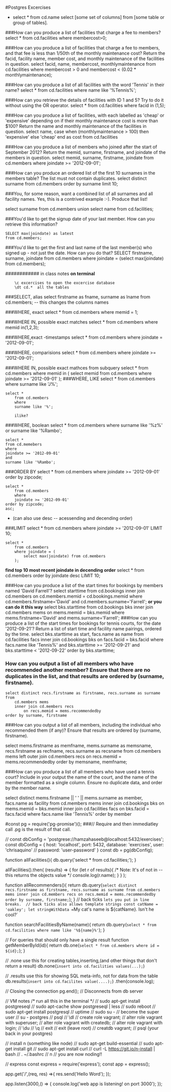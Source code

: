 #Postgres Excercises 

- select * from cd.name 
    select [some set of columns] from [some table or group of tables].

###How can you produce a list of facilities that charge a fee to members?
select * from cd.facilities where membercost>0;

###How can you produce a list of facilities that charge a fee to members, and that fee is less than 1/50th of the monthly maintenance cost? Return the facid, facility name, member cost, and monthly maintenance of the facilities in question.
select facid, name, membercost, monthlymaintenance
    from cd.facilities 
    where membercost > 0 and membercost < (0.02 * monthlymaintenance);

###How can you produce a list of all facilities with the word 'Tennis' in their name?
select *
	from cd.facilities 
	where 
		name like '%Tennis%'; 

###How can you retrieve the details of facilities with ID 1 and 5? Try to do it without using the OR operator.
select *
	from cd.facilities
		where 
			facid in (1,5);

###How can you produce a list of facilities, with each labelled as 'cheap' or 'expensive' depending on if their monthly maintenance cost is more than $100? Return the name and monthly maintenance of the facilities in question.
select name, 
	case when (monthlymaintenance > 100) then
		'expensive'
	else
		'cheap'
	end as cost
	from cd.facilities

###How can you produce a list of members who joined after the start of September 2012? Return the memid, surname, firstname, and joindate of the members in question.
select memid, surname, firstname, joindate 
	from cd.members
	where joindate >= '2012-09-01';

###How can you produce an ordered list of the first 10 surnames in the members table? The list must not contain duplicates.
    select distinct surname 
	from cd.members
order by surname
limit 10;  

###You, for some reason, want a combined list of all surnames and all facility names. Yes, this is a contrived example :-). Produce that list!

select surname 
	from cd.members
        union
        select name
	    from cd.facilities;  

###You'd like to get the signup date of your last member. How can you retrieve this information?

    SELECT max(joindate) as latest
	from cd.members;


###You'd like to get the first and last name of the last member(s) who signed up - not just the date. How can you do that?
    SELECT firstname, surname, joindate
	from cd.members
	where joindate = (select max(joindate) from cd.members);

############ in class notes 
**on terminal**
``` psql - connects to postgres
    \c excercises to open the excercise database 
    \dt cd.*  all the tables
```

###SELECT, alias
    select firstname as fname, surname as lname from cd.members; -- this changes the columns names 

###WHERE, exact
    select * from cd.members where memid = 1;

###WHERE IN, possible exact matches
    select * from cd.members where memid in(1,2,3);

###WHERE,exact -timestamps
    select * from cd.members where joindate = '2012-09-01';

###WHERE, comparisions
    select * from cd.members where joindate >= '2012-09-01';

###WHERE IN, possible exact mathces from subquery
    select *
        from cd.members
        where
        memid in (
            select memid from cd.members where joindate >= '2012-09-01'
        );
###WHERE, LIKE
    select *
        from cd.members 
        where
        surname like 'J%';

    select *
        from cd.members 
        where
        surname like '%';

        ilike?
###WHERE, boolean
    select *
    from cd.members
    where 
    surname like '%z%'
    or
    surname like '%Rambo';

    select *
    from cd.memebers
    where
    joindate >= '2012-09-01'
    and 
    surname like '%Rambo';

###ORDER BY
    select *
        from cd.members
        where
        joindate >= '2012-09-01'
    order by zipcode;

    select *
        from cd.members
        where
        joindate >= '2012-09-01'
    order by zipcode;
    asc;
- (can also use desc -- acessending and decending order)

###LIMIT
    select *
        from cd.members
        where 
        joindate >= '2012-09-01'
        LIMIT 10;

    select *
        from cd.members
        where joindate = (
            select max(joindate) from cd.members
        );

    
**find top 10 most recent joindate in decending order**
    select *
        from cd.members
        order by joindate
        desc
        LIMIT 10; 


###How can you produce a list of the start times for bookings by members named 'David Farrell'?
    select starttime
	from cd.bookings
	inner join cd.members 
		on cd.members.memid = cd.bookings.memid
	where
		cd.members.firstname='David'
		and cd.members.surname='Farrell';
**or you can do it this way**
    select bks.starttime
	from cd.bookings bks
	inner join cd.members mems 
		on mems.memid = bks.memid
	where
		mems.firstname='David'
		and mems.surname='Farrell';
###How can you produce a list of the start times for bookings for tennis courts, for the date '2012-09-21'? Return a list of start time and facility name pairings, ordered by the time.
    select bks.starttime as start, facs.name as name
	    from
	    	cd.facilities facs
	    	inner join cd.bookings bks
	    		on facs.facid = bks.facid
	    where
	    	facs.name like 'Tennis%' and
	    	bks.starttime >= '2012-09-21' and 
	    	bks.starttime < '2012-09-22' 
    order by bks.starttime;

### How can you output a list of all members who have recommended another member? Ensure that there are no duplicates in the list, and that results are ordered by (surname, firstname).
    select distinct recs.firstname as firstname, recs.surname as surname
	from
		cd.members mems
		inner join cd.members recs
			on recs.memid = mems.recommendedby
	order by surname, firstname

###How can you output a list of all members, including the individual who recommended them (if any)? Ensure that results are ordered by (surname, firstname).

select mems.firstname as memfname, mems.surname as memsname, recs.firstname as recfname, recs.surname as recsname
    from 
        cd.members mems
        left outer join cd.members recs
            on recs.memid = mems.recommendedby
    order by memsname, memfname;

###How can you produce a list of all members who have used a tennis court? Include in your output the name of the court, and the name of the member formatted as a single column. Ensure no duplicate data, and order by the member name.

select distinct mems.firstname || ' ' || mems.surname as member, facs.name as facility
	from
		cd.members mems
		inner join cd.bookings bks
			on mems.memid = bks.memid
		inner join cd.facilities facs
			on bks.facid = facs.facid
	where
		facs.name like 'Tennis%'
order by member

#const pg = require('pg-promise')();
###// Require and then immediatley call .pg is the result of that call. 

// const dbConfig = 'postgrese://hamzahaseeb@localhost:5432/exercises';
const dbConfig = {
    host: 'localhost',
    port: 5432,
    database: 'exercises',
    user: 'chrisaquino'
    // password: 'user-password'
}
const db = pg(dbConfig);

function allFacilities(){
    db.query('select * from cd.facilities;');
}

allFacilities().then(
    (results) => {
        for (let r of results){ /* Note: It's of not in -- this returns the objects value */
            console.log(r.name);
       }
    }
);

function allRecommenders(){
    return db.query(`
        select distinct recs.firstname as firstname, recs.surname as surname
            from
                cd.members mems
                inner join cd.members recs
                    on recs.memid = mems.recommendedby
        order by surname, firstname;
    `);
}
// back ticks ` lets you put in line breaks. 
// back ticks also allows template strings
const catName = 'oakley';
let stringWithData = `My cat's name is ${catName}. Isn't he cool?`

function searchFacilitiesByName(name){
    return db.query(`select * from cd.facilities where name like '%${name}%'`);
}

// For queries that should only have a single result
function getMemberById(id){
    return db.one(`select * from cd.members where id = ${id};`);
}

// .none use this for creating tables,inserting,(and other things that don't return a result)
db.none(`insert into cd.facilities values(...);`)


// .results use this for showing SQL meta-info, not for data from the table
db.results(`insert into cd.facilites value(....);`)
    .then(console.log);

// Closing the connection 
pg.end(); // Disconnects from db server 


// VM notes
/* run all this in the terminal */
// sudo apt-get install postgreseql
// sudo apt-cache show postgreseql | less 
// sudo reboot
// sudo apt-get install postgresql
// uptime
// sudo su - 
//      become the super user
// su - postgres
// psql 
// \dl
// create role vagrant;
// alter role vagrant with superuser;
// alter role vagrant with createdb;
// alter role vagrant with login;
// \du
// \q
// exit
// exit (leave root)
// creatdb vagrant;
// psql  (your back in your postgres)


// install n (something like node)
// sudo apt-get build-essential
// sudo apt-get install git
// sudo apt-get install curl
// curl -L https://git.io/n-install | bash
// . ~/.bashrc
// n
// you are now noding!!


// express
const express = require('express');
const app = express();

app.get('/',(req, res) =>{
    res.send('Hello Word');
});

app.listen(3000,() => {
    console.log('web app is listening! on port 3000');
});

